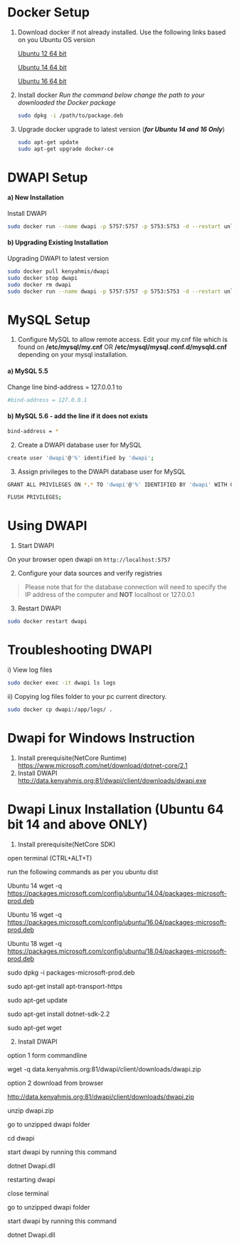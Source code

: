 # Docker Setup
 1. Download docker if not already installed. Use the following links based on you Ubuntu OS version
 
    [Ubuntu 12 64 bit](https://apt.dockerproject.org/repo/pool/main/d/docker-engine/docker-engine_17.04.0~ce-0~ubuntu-precise_amd64.deb)
                  
    [Ubuntu 14 64 bit](https://download.docker.com/linux/ubuntu/dists/trusty/pool/stable/amd64/docker-ce_17.03.2~ce-0~ubuntu-trusty_amd64.deb)
    
    [Ubuntu 16 64 bit](https://download.docker.com/linux/ubuntu/dists/xenial/pool/stable/amd64/docker-ce_17.03.2~ce-0~ubuntu-xenial_amd64.deb)

 
 2. Install docker
  *Run the command below change the path to your downloaded the  Docker package*

    ```sh
    sudo dpkg -i /path/to/package.deb
    ```
 4. Upgrade docker upgrade to latest version (***for Ubuntu 14 and 16 Only***)
    ```sh
    sudo apt-get update
    sudo apt-get upgrade docker-ce
    ``` 
    
# DWAPI Setup
#### a) New Installation
 Install DWAPI
 ```sh
sudo docker run --name dwapi -p 5757:5757 -p 5753:5753 -d --restart unless-stopped kenyahmis/dwapi:latest
```

#### b) Upgrading Existing Installation
 Upgrading DWAPI to latest version
 ```sh
sudo docker pull kenyahmis/dwapi
sudo docker stop dwapi
sudo docker rm dwapi
sudo docker run --name dwapi -p 5757:5757 -p 5753:5753 -d --restart unless-stopped kenyahmis/dwapi:latest
```

# MySQL Setup
1. Configure MySQL to allow remote access. Edit your my.cnf file which is found on
	**/etc/mysql/my.cnf**  OR  **/etc/mysql/mysql.conf.d/mysqld.cnf** depending on your mysql installation.
#### a)  MySQL 5.5
Change line bind-address = 127.0.0.1 to
```sh
#bind-address = 127.0.0.1
 ```
 #### b)  MySQL 5.6 - add the line if it does not exists
 ```sh
bind-address = *
```	
 2. Create a DWAPI database user for MySQL
 ```sh
 create user 'dwapi'@'%' identified by 'dwapi';
 ```
 3. Assign privileges to the DWAPI database user for MySQL
 ```sh
 GRANT ALL PRIVILEGES ON *.* TO 'dwapi'@'%' IDENTIFIED BY 'dwapi' WITH GRANT OPTION; 
 ```
 ```sh
FLUSH PRIVILEGES;
```

# Using DWAPI

1. Start DWAPI

On your browser open dwapi on `http://localhost:5757`

2. Configure your data sources and verify registries

> Please note that for the database connection will need to specify the IP address of the computer and **NOT** localhost or 127.0.0.1

3. Restart DWAPI
```sh
sudo docker restart dwapi
```

# Troubleshooting DWAPI
i)  View log files   
```sh
sudo docker exec -it dwapi ls logs
```
ii)  Copying log files folder to your pc current directory. 

```sh
sudo docker cp dwapi:/app/logs/ .
```


# Dwapi for Windows Instruction

1) Install prerequisite(NetCore Runtime)
  https://www.microsoft.com/net/download/dotnet-core/2.1
2) Install DWAPI
  http://data.kenyahmis.org:81/dwapi/client/downloads/dwapi.exe

# Dwapi Linux Installation (Ubuntu 64 bit 14 and above ONLY)

1) Install prerequisite(NetCore SDK)

open terminal (CTRL+ALT+T)

run the following commands as per you ubuntu dist

Ubuntu 14
wget -q https://packages.microsoft.com/config/ubuntu/14.04/packages-microsoft-prod.deb

Ubuntu 16
wget -q https://packages.microsoft.com/config/ubuntu/16.04/packages-microsoft-prod.deb

Ubuntu 18
wget -q https://packages.microsoft.com/config/ubuntu/18.04/packages-microsoft-prod.deb

sudo dpkg -i packages-microsoft-prod.deb

sudo apt-get install apt-transport-https

sudo apt-get update

sudo apt-get install dotnet-sdk-2.2

sudo apt-get wget

2) Install DWAPI
  
  option 1 form commandline
  
  wget -q data.kenyahmis.org:81/dwapi/client/downloads/dwapi.zip
  
  option 2 download from browser
  
  http://data.kenyahmis.org:81/dwapi/client/downloads/dwapi.zip

  unzip dwapi.zip
  
  go to unzipped dwapi folder
  
  cd dwapi
  
  start dwapi by running this command
  
  dotnet Dwapi.dll
  
  restarting dwapi
  
  close terminal
  
  go to unzipped dwapi folder
  
  start dwapi by running this command
  
  dotnet Dwapi.dll
